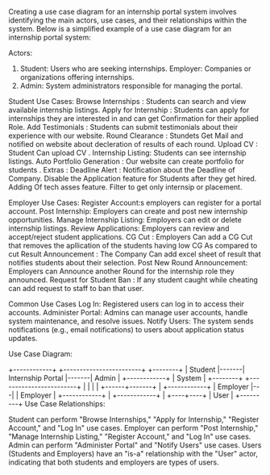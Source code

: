 Creating a use case diagram for an internship portal system involves identifying the main actors, use cases, and their relationships within the system. Below is a simplified example of a use case diagram for an internship portal system:

Actors:

1. Student: Users who are seeking internships.
Employer: Companies or organizations offering internships.
3. Admin: System administrators responsible for managing the portal.

Student Use Cases:
Browse Internships : Students can search and view available internship listings.
Apply for Internship : Students can apply for internships they are interested in and can get Confirmation for their applied Role.
Add Testimonials : Students can submit testimonials about their experience with our website.
Round Clearance : Stundets Get Mail and notified on website about decleration of results of each round. 
Upload CV : Student Can upload CV .
Internship Listing: Students can see internship listings.
Auto Portfolio Generation : Our website can create portfolio for students .
Extras : 
Deadline Alert : Notification about the Deadline of Company.
Disable the Application feature for Students after they get hired.
Adding Of tech asses feature.
Filter to get only internsip or placement.

Employer Use Cases:
Register Account:s employers can register for a portal account.
Post Internship: Employers can create and post new internship opportunities.
Manage Internship Listing: Employers can edit or delete internship listings.
Review Applications: Employers can review and accept/reject student applications.
CG Cut : Employers Can add a CG Cut that removes the apllication of the students having low CG As compared to cut
Result Announcement : The Company Can add excel sheet of result that notifies students about their selection.
Post New Round Announcement: Employers can Announce another Round for the internship role they announced.
Request for Student Ban : If any student caught while cheating can add request to staff to ban that user.

Common Use Cases
Log In: Registered users can log in to access their accounts.
Administer Portal: Admins can manage user accounts, handle system maintenance, and resolve issues.
Notify Users: The system sends notifications (e.g., email notifications) to users about application status updates.

Use Case Diagram:

  +------------+         +------------------------+        +--------+
  |   Student  |-------|   Internship Portal   |-------|  Admin  |
  +------------+         |        System         |        +--------+
                         +------------------------+
                                |           |
                                |           |
                         +------+-------+   |   +------------+
                         |   Employer  |---|   |   Employer  |
                         +------------+   |   +------------+
                                          |
                                     +----+----+
                                     |   User   |
                                     +---------+
Use Case Relationships:

Student can perform "Browse Internships," "Apply for Internship," "Register Account," and "Log In" use cases.
Employer can perform "Post Internship," "Manage Internship Listing," "Register Account," and "Log In" use cases.
Admin can perform "Administer Portal" and "Notify Users" use cases.
Users (Students and Employers) have an "is-a" relationship with the "User" actor, indicating that both students and employers are types of users.
